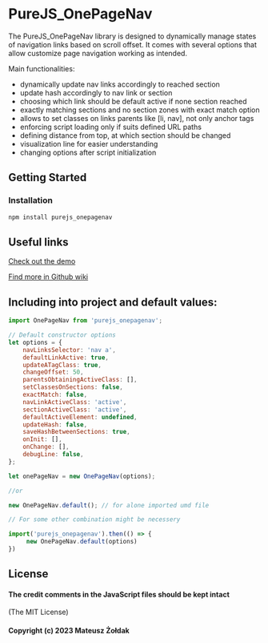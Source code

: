 # PureJS_OnePageNav

The PureJS_OnePageNav library is designed to dynamically manage states of navigation links based on scroll offset. It comes with several options that allow customize page navigation working as intended.

Main functionalities:

-   dynamically update nav links accordingly to reached section
-   update hash accordingly to nav link or section
-   choosing which link should be default active if none section reached
-   exactly matching sections and no section zones with exact match option
-   allows to set classes on links parents like [li, nav], not only anchor tags
-   enforcing script loading only if suits defined URL paths
-   defining distance from top, at which section should be changed
-   visualization line for easier understanding
-   changing options after script initialization

## Getting Started

### Installation

```sh
npm install purejs_onepagenav
```

## Useful links

[Check out the demo](https://m-zoldak.github.io/PureJS_OnePageNav/demo/)

[Find more in Github wiki](https://github.com/m-zoldak/PureJS_OnePageNav/wiki/Configuration)

## Including into project and default values:

```js
import OnePageNav from 'purejs_onepagenav';

// Default constructor options
let options = {
    navLinksSelector: 'nav a',
    defaultLinkActive: true,
    updateATagClass: true,
    changeOffset: 50,
    parentsObtainingActiveClass: [],
    setClassesOnSections: false,
    exactMatch: false,
    navLinkActiveClass: 'active',
    sectionActiveClass: 'active',
    defaultActiveElement: undefined,
    updateHash: false,
    saveHashBetweenSections: true,
    onInit: [],
    onChange: [],
    debugLine: false,
};

let onePageNav = new OnePageNav(options);

//or

new OnePageNav.default(); // for alone imported umd file

// For some other combination might be necessery

import('purejs_onepagenav').then(() => {
     new OnePageNav.default(options)
})
```

## License

#### The credit comments in the JavaScript files should be kept intact

(The MIT License)

#### Copyright (c) 2023 Mateusz Żołdak
